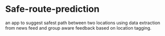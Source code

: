 # Safe-route-prediction
an app to suggest safest path between two locations using data extraction from news feed and group aware feedback based on location tagging.
